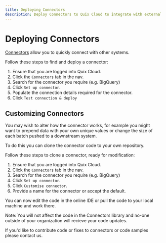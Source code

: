 ```yaml
---
title: Deploying Connectors
description: Deploy Connectors to Quix Cloud to integrate with external systems.
---
```


# Deploying Connectors

[Connectors](../quix-connectors/templates/index.md) allow you to quickly connect with other systems. 

Follow these steps to find and deploy a connector:

1. Ensure that you are logged into Quix Cloud.
2. Click the `Connectors` tab in the nav.
3. Search for the connector you require (e.g. BigQuery)
4. Click `Set up connector`.
5. Populate the connection details required for the connector.
6. Click `Test connection & deploy`


## Customizing Connectors

You may wish to alter how the connector works, for example you might want to prepend data with your own unique values or change the size of each batch pushed to a downstream system.

To do this you can clone the connector code to your own repository.

Follow these steps to clone a connector, ready for modification:

1. Ensure that you are logged into Quix Cloud.
2. Click the `Connectors` tab in the nav.
3. Search for the connector you require (e.g. BigQuery)
4. Click `Set up connector`.
5. Click `Customise connector`.
6. Provide a name for the connector or accept the default.

You can now edit the code in the online IDE or pull the code to your local machine and work there.

Note: You will not affect the code in the Connectors library and no-one outside of your organization will recieve your code updates.

If you'd like to contribute code or fixes to connectors or code samples please contact us.